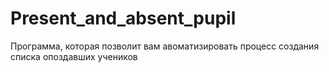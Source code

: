 # Present_and_absent_pupil
Программа, которая позволит вам авоматизировать процесс создания списка опоздавших учеников
